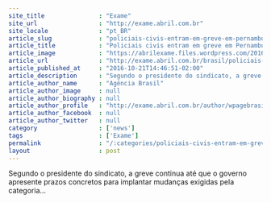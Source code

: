 ```yaml
---
site_title               : "Exame"
site_url                 : "http://exame.abril.com.br"
site_locale              : "pt_BR"
article_slug             : "policiais-civis-entram-em-greve-em-pernambuco"
article_title            : "Policiais civis entram em greve em Pernambuco"
article_image            : "https://abrilexame.files.wordpress.com/2016/10/size_960_16_9_policia.jpg?quality=70&strip=all&w=960"
article_url              : "http://exame.abril.com.br/brasil/policiais-civis-entram-em-greve-em-pernambuco/"
article_published_at     : "2016-10-21T14:46:51-02:00"
article_description      : "Segundo o presidente do sindicato, a greve continua até que o governo apresente prazos concretos para implantar mudanças exigidas pela categoria..."
article_author_name      : "Agência Brasil"
article_author_image     : null
article_author_biography : null
article_author_profile   : "http://exame.abril.com.br/author/wpagebrasil/"
article_author_facebook  : null
article_author_twitter   : null
category                 : ['news']
tags                     : ['Exame']
permalink                : "/:categories/policiais-civis-entram-em-greve-em-pernambuco/"
layout                   : post
---
```


Segundo o presidente do sindicato, a greve continua até que o governo apresente prazos concretos para implantar mudanças exigidas pela categoria...
